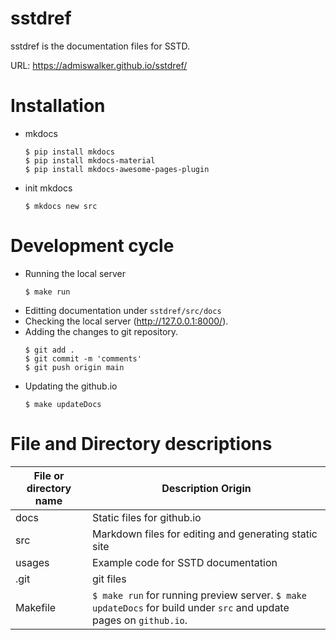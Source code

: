 # sstdref
sstdref is the documentation files for SSTD.

URL: https://admiswalker.github.io/sstdref/

# Installation
- mkdocs
  ```
  $ pip install mkdocs
  $ pip install mkdocs-material
  $ pip install mkdocs-awesome-pages-plugin
  ```
- init mkdocs
  ```
  $ mkdocs new src
  ```

# Development cycle
- Running the local server
  ```
  $ make run
  ```
- Editting documentation under ```sstdref/src/docs```
- Checking the local server (http://127.0.0.1:8000/).
- Adding the changes to git repository.
  ```
  $ git add .
  $ git commit -m 'comments'
  $ git push origin main
  ```
- Updating the github.io
  ```
  $ make updateDocs
  ```

# File and Directory descriptions

| File or directory name | Description Origin |
| ---------------------- | ------------------ |
| docs                   | Static files for github.io |
| src                    | Markdown files for editing and generating static site |
| usages                 | Example code for SSTD documentation |
| .git                   | git files          |
| Makefile               | ```$ make run``` for running preview server. ```$ make updateDocs``` for build under ```src``` and update pages on ```github.io```. |

